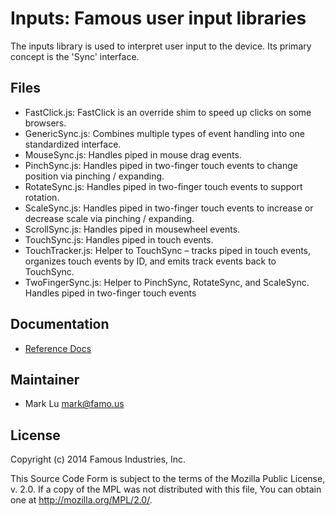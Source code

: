 Inputs: Famous user input libraries
===================================

The inputs library is used to interpret user input to the device. Its primary 
concept is the 'Sync' interface.


## Files

- FastClick.js: FastClick is an override shim to speed up clicks on some browsers.
- GenericSync.js: Combines multiple types of event handling into one standardized interface.
- MouseSync.js:  Handles piped in mouse drag events.
- PinchSync.js: Handles piped in two-finger touch events to change position via 
  pinching / expanding.
- RotateSync.js:  Handles piped in two-finger touch events to support rotation.
- ScaleSync.js:  Handles piped in two-finger touch events to increase or 
  decrease scale via pinching / expanding.
- ScrollSync.js: Handles piped in mousewheel events.
- TouchSync.js: Handles piped in touch events.
- TouchTracker.js: Helper to TouchSync – tracks piped in touch events, organizes 
  touch events by ID, and emits track events back to TouchSync.
- TwoFingerSync.js:  Helper to PinchSync, RotateSync, and ScaleSync. Handles 
  piped in two-finger touch events


## Documentation

- [Reference Docs][reference-documentation]


## Maintainer

- Mark Lu <mark@famo.us>


## License

Copyright (c) 2014 Famous Industries, Inc.

This Source Code Form is subject to the terms of the Mozilla Public License, 
v. 2.0. If a copy of the MPL was not distributed with this file, You can obtain 
one at http://mozilla.org/MPL/2.0/.

[reference-documentation]: http://famo.us/docs
